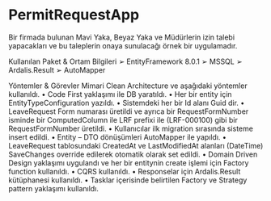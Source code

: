 # PermitRequestApp

Bir firmada bulunan Mavi Yaka, Beyaz Yaka ve Müdürlerin izin talebi yapacakları ve bu taleplerin onaya sunulacağı örnek bir uygulamadır.

Kullanılan Paket & Ortam Bilgileri
➢ EntityFramework 8.0.1
➢ MSSQL
➢ Ardalis.Result
➢ AutoMapper

Yöntemler & Görevler
Mimari Clean Architecture ve aşağıdaki yöntemler kullanıldı.
•	Code First yaklaşımı ile DB yaratıldı.
•	Her bir entity için EntityTypeConfiguration yazıldı.
•	Sistemdeki her bir Id alanı Guid dir.
•	LeaveRequest Form numarası üretildi ve ayrıca bir RequestFormNumber isminde bir ComputedColumn ile LRF prefixi ile (LRF-000100) gibi bir RequestFormNumber üretildi.
•	Kullanıcılar ilk migration sırasında sisteme insert edildi.
•	Entity – DTO dönüşümleri AutoMapper ile yapıldı.
•	LeaveRequest tablosundaki CreatedAt ve LastModifiedAt alanları (DateTime) SaveChanges override edilerek otomatik olarak set edildi.
•	Domain Driven Design yaklaşımı uygulandı ve her bir entitynin create işlemi için Factory function kullanıldı.
•	CQRS kullanıldı.
•	Responselar için Ardalis.Result kütüphanesi kullanıldı.
•	Tasklar içerisinde belirtilen Factory ve Strategy pattern yaklaşımı kullanıldı.
